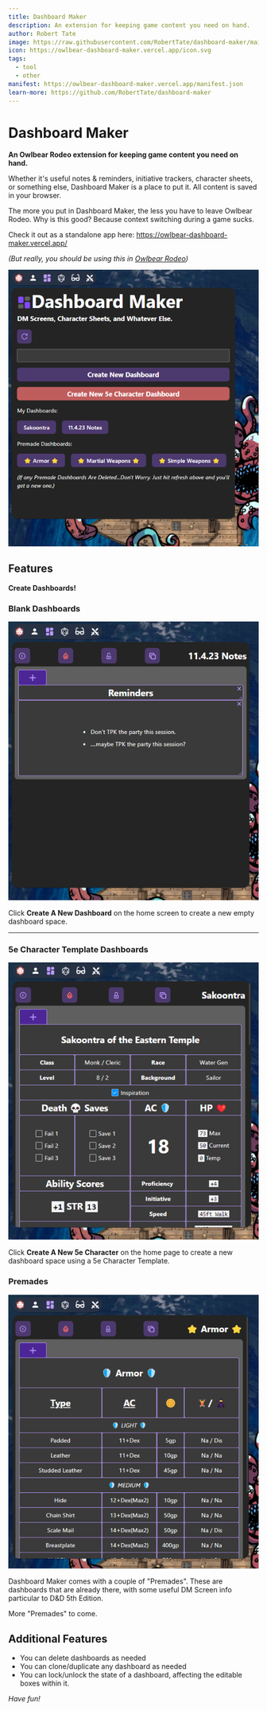 ```yaml
---
title: Dashboard Maker
description: An extension for keeping game content you need on hand.
author: Robert Tate
image: https://raw.githubusercontent.com/RobertTate/dashboard-maker/main/docs/DashboardMaker1.png
icon: https://owlbear-dashboard-maker.vercel.app/icon.svg
tags:
  - tool
  - other
manifest: https://owlbear-dashboard-maker.vercel.app/manifest.json
learn-more: https://github.com/RobertTate/dashboard-maker
---
```


# Dashboard Maker

**An Owlbear Rodeo extension for keeping game content you need on hand.**

Whether it's useful notes & reminders, initiative trackers, character sheets, or something else, Dashboard Maker is a place to put it. All content is saved in your browser.

The more you put in Dashboard Maker, the less you have to leave Owlbear Rodeo. Why is this good? Because context switching during a game sucks.

Check it out as a standalone app here: https://owlbear-dashboard-maker.vercel.app/

_(But really, you should be using this in [Owlbear Rodeo](https://www.owlbear.rodeo/))_

![Dashboard Maker](./DashboardMaker1.png)

## Features

**Create Dashboards!**

### Blank Dashboards

![Blank Dashboards](./DashboardMaker2.png)

Click **Create A New Dashboard** on the home screen to create a new empty dashboard space.

---

### 5e Character Template Dashboards

![5e Character Template Dashboards](./DashboardMaker3.png)

Click **Create A New 5e Character** on the home page to create a new dashboard space using a 5e Character Template.

### Premades

![Dashboard "Premades"](./DashboardMaker4.png)


Dashboard Maker comes with a couple of "Premades". These are dashboards that are already there, with some useful DM Screen info particular to D&D 5th Edition.

More "Premades" to come.

## Additional Features
- You can delete dashboards as needed
- You can clone/duplicate any dashboard as needed
- You can lock/unlock the state of a dashboard, affecting the editable boxes within it.


_Have fun!_
